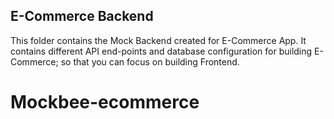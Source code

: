## E-Commerce Backend

This folder contains the Mock Backend created for E-Commerce App. It contains different API end-points and database configuration for building E-Commerce; so that you can focus on building Frontend.
# Mockbee-ecommerce

